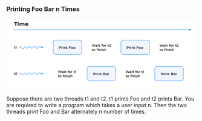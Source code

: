 ### Printing Foo Bar n Times
![img.png](img.png)

Suppose there are two threads t1 and t2. t1 prints Foo and t2 prints Bar. You are required to write a program which takes a user input n. Then the two threads print Foo and Bar alternately n number of times.